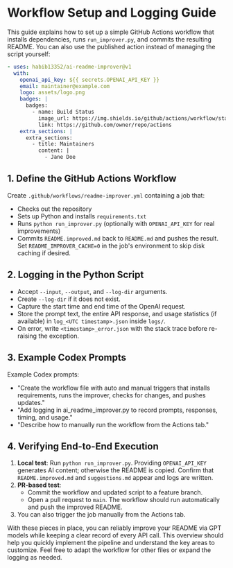 # Workflow Setup and Logging Guide

This guide explains how to set up a simple GitHub Actions workflow that installs dependencies, runs `run_improver.py`, and commits the resulting README. You can also use the published action instead of managing the script yourself:

```yaml
- uses: habib13352/ai-readme-improver@v1
  with:
    openai_api_key: ${{ secrets.OPENAI_API_KEY }}
    email: maintainer@example.com
    logo: assets/logo.png
    badges: |
      badges:
        - name: Build Status
          image_url: https://img.shields.io/github/actions/workflow/status/owner/repo/ci.yml
          link: https://github.com/owner/repo/actions
    extra_sections: |
      extra_sections:
        - title: Maintainers
          content: |
            - Jane Doe
```

## 1. Define the GitHub Actions Workflow

Create `.github/workflows/readme-improver.yml` containing a job that:
- Checks out the repository
- Sets up Python and installs `requirements.txt`
- Runs `python run_improver.py` (optionally with `OPENAI_API_KEY` for real improvements)
- Commits `README.improved.md` back to `README.md` and pushes the result.
  Set `README_IMPROVER_CACHE=0` in the job's environment to skip disk caching if desired.

## 2. Logging in the Python Script

- Accept `--input`, `--output`, and `--log-dir` arguments.
- Create `--log-dir` if it does not exist.
- Capture the start time and end time of the OpenAI request.
- Store the prompt text, the entire API response, and usage statistics (if available) in `log_<UTC timestamp>.json` inside `logs/`.
- On error, write `<timestamp>_error.json` with the stack trace before re-raising the exception.

## 3. Example Codex Prompts

Example Codex prompts:

- "Create the workflow file with auto and manual triggers that installs requirements, runs the improver, checks for changes, and pushes updates."
- "Add logging in ai_readme_improver.py to record prompts, responses, timing, and usage."
- "Describe how to manually run the workflow from the Actions tab."

## 4. Verifying End-to-End Execution

1. **Local test**: Run `python run_improver.py`. Providing `OPENAI_API_KEY` generates AI content; otherwise the README is copied. Confirm that `README.improved.md` and `suggestions.md` appear and logs are written.
2. **PR-based test**:
   - Commit the workflow and updated script to a feature branch.
   - Open a pull request to `main`. The workflow should run automatically and push the improved README.
3. You can also trigger the job manually from the Actions tab.

With these pieces in place, you can reliably improve your README via GPT models while keeping a clear record of every API call.
This overview should help you quickly implement the pipeline and understand the key areas to customize. Feel free to adapt the workflow for other files or expand the logging as needed.
